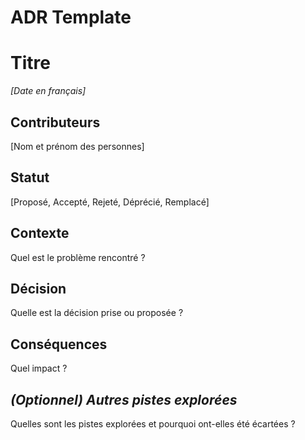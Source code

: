 # ADR Template

# Titre

_[Date en français]_

## Contributeurs

[Nom et prénom des personnes]

## Statut

[Proposé, Accepté, Rejeté, Déprécié, Remplacé]

## Contexte

Quel est le problème rencontré ?

## Décision

Quelle est la décision prise ou proposée ?

## Conséquences

Quel impact ?

## _(Optionnel) Autres pistes explorées_

Quelles sont les pistes explorées et pourquoi ont-elles été écartées ?
